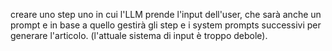 creare uno step uno in cui l'LLM prende l'input dell'user, che sarà anche un prompt e in base a quello gestirà gli step e i system prompts successivi per generare l'articolo. (l'attuale sistema di input è troppo debole).
